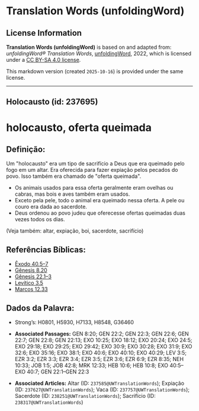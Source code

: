 # Translation Words (unfoldingWord)

## License Information

**Translation Words (unfoldingWord)** is based on and adapted from: _unfoldingWord® Translation Words_, [unfoldingWord](https://unfoldingword.org/utw), 2022, which is licensed under a [CC BY-SA 4.0 license](https://creativecommons.org/licenses/by-sa/4.0/legalcode.en).

This markdown version (created `2025-10-16`) is provided under the same license.



--------------------------------

## Holocausto (id: 237695)

holocausto, oferta queimada
===========================

Definição:
----------

Um "holocausto" era um tipo de sacrifício a Deus que era queimado pelo fogo em um altar. Era oferecida para fazer expiação pelos pecados do povo. Isso também era chamado de "oferta queimada".

* Os animais usados para essa oferta geralmente eram ovelhas ou cabras, mas bois e aves também eram usados.
* Exceto pela pele, todo o animal era queimado nessa oferta. A pele ou couro era dada ao sacerdote.
* Deus ordenou ao povo judeu que oferecesse ofertas queimadas duas vezes todos os dias.

(Veja também: altar, expiação, boi, sacerdote, sacrifício)

Referências Bíblicas:
---------------------

* [Êxodo 40\.5–7](https://ref.ly/Exod40:5-Exod40:7)
* [Gênesis 8\.20](https://ref.ly/Gen8:20)
* [Gênesis 22\.1–3](https://ref.ly/Gen22:1-Gen22:3)
* [Levítico 3\.5](https://ref.ly/Lev3:5)
* [Marcos 12\.33](https://ref.ly/Mark12:33)

Dados da Palavra:
-----------------

* Strong’s: H0801, H5930, H7133, H8548, G36460

* **Associated Passages:** GEN 8:20; GEN 22:2; GEN 22:3; GEN 22:6; GEN 22:7; GEN 22:8; GEN 22:13; EXO 10:25; EXO 18:12; EXO 20:24; EXO 24:5; EXO 29:18; EXO 29:25; EXO 29:42; EXO 30:9; EXO 30:28; EXO 31:9; EXO 32:6; EXO 35:16; EXO 38:1; EXO 40:6; EXO 40:10; EXO 40:29; LEV 3:5; EZR 3:2; EZR 3:3; EZR 3:4; EZR 3:5; EZR 3:6; EZR 6:9; EZR 8:35; NEH 10:33; JOB 1:5; JOB 42:8; MRK 12:33; HEB 10:6; HEB 10:8; EXO 40:5–EXO 40:7; GEN 22:1–GEN 22:3
* **Associated Articles:** Altar (ID: `237585@UWTranslationWords`); Expiação (ID: `237627@UWTranslationWords`); Vaca (ID: `237757@UWTranslationWords`); Sacerdote (ID: `238251@UWTranslationWords`); Sacrifício (ID: `238317@UWTranslationWords`)

